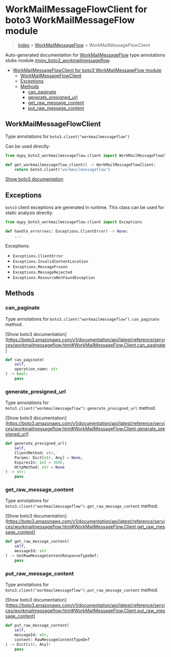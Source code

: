 # WorkMailMessageFlowClient for boto3 WorkMailMessageFlow module

> [Index](../README.md) > [WorkMailMessageFlow](./README.md) > WorkMailMessageFlowClient

Auto-generated documentation for [WorkMailMessageFlow](https://boto3.amazonaws.com/v1/documentation/api/latest/reference/services/workmailmessageflow.html#WorkMailMessageFlow)
type annotations stubs module [mypy_boto3_workmailmessageflow](https://pypi.org/project/mypy-boto3-workmailmessageflow/).

- [WorkMailMessageFlowClient for boto3 WorkMailMessageFlow module](#workmailmessageflowclient-for-boto3-workmailmessageflow-module)
  - [WorkMailMessageFlowClient](#workmailmessageflowclient)
  - [Exceptions](#exceptions)
  - [Methods](#methods)
    - [can_paginate](#can_paginate)
    - [generate_presigned_url](#generate_presigned_url)
    - [get_raw_message_content](#get_raw_message_content)
    - [put_raw_message_content](#put_raw_message_content)

## WorkMailMessageFlowClient

Type annotations for `boto3.client("workmailmessageflow")`

Can be used directly:

```python
from mypy_boto3_workmailmessageflow.client import WorkMailMessageFlowClient

def get_workmailmessageflow_client() -> WorkMailMessageFlowClient:
    return boto3.client("workmailmessageflow")
```

[Show boto3 documentation](https://boto3.amazonaws.com/v1/documentation/api/latest/reference/services/workmailmessageflow.html#WorkMailMessageFlow.Client)

## Exceptions


`boto3` client exceptions are generated in runtime. This class can be used for static analysis directly:

```python
from mypy_boto3_workmailmessageflow.client import Exceptions

def handle_error(exc: Exceptions.ClientError) -> None:
    ...
```


Exceptions:

- `Exceptions.ClientError`
- `Exceptions.InvalidContentLocation`
- `Exceptions.MessageFrozen`
- `Exceptions.MessageRejected`
- `Exceptions.ResourceNotFoundException`


## Methods


### can_paginate

Type annotations for `boto3.client("workmailmessageflow").can_paginate` method.

[Show boto3 documentation](https://boto3.amazonaws.com/v1/documentation/api/latest/reference/services/workmailmessageflow.html#WorkMailMessageFlow.Client.can_paginate]

```python
def can_paginate(
    self,
    operation_name: str
) -> bool:
    pass
```

### generate_presigned_url

Type annotations for `boto3.client("workmailmessageflow").generate_presigned_url` method.

[Show boto3 documentation](https://boto3.amazonaws.com/v1/documentation/api/latest/reference/services/workmailmessageflow.html#WorkMailMessageFlow.Client.generate_presigned_url]

```python
def generate_presigned_url(
    self,
    ClientMethod: str,
    Params: Dict[str, Any] = None,
    ExpiresIn: int = 3600,
    HttpMethod: str = None
) -> str:
    pass
```

### get_raw_message_content

Type annotations for `boto3.client("workmailmessageflow").get_raw_message_content` method.

[Show boto3 documentation](https://boto3.amazonaws.com/v1/documentation/api/latest/reference/services/workmailmessageflow.html#WorkMailMessageFlow.Client.get_raw_message_content]

```python
def get_raw_message_content(
    self,
    messageId: str
) -> GetRawMessageContentResponseTypeDef:
    pass
```

### put_raw_message_content

Type annotations for `boto3.client("workmailmessageflow").put_raw_message_content` method.

[Show boto3 documentation](https://boto3.amazonaws.com/v1/documentation/api/latest/reference/services/workmailmessageflow.html#WorkMailMessageFlow.Client.put_raw_message_content]

```python
def put_raw_message_content(
    self,
    messageId: str,
    content: RawMessageContentTypeDef
) -> Dict[str, Any]:
    pass
```



